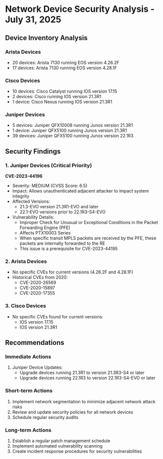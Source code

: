 # Network Device Security Analysis - July 31, 2025

## Device Inventory Analysis

### Arista Devices
- 20 devices: Arista 7130 running EOS version 4.26.2F
- 17 devices: Arista 7130 running EOS version 4.28.1F

### Cisco Devices
- 10 devices: Cisco Catalyst running IOS version 17.15
- 2 devices: Cisco running IOS version 21.3R1
- 1 device: Cisco Nexus running IOS version 21.3R1

### Juniper Devices
- 5 devices: Juniper QFX10008 running Junos version 21.3R1
- 1 device: Juniper QFX5100 running Junos version 21.3R1
- 39 devices: Juniper QFX5100 running Junos version 22.1R3

## Security Findings

### 1. Juniper Devices (Critical Priority)
**CVE-2023-44196**
- Severity: MEDIUM (CVSS Score: 6.5)
- Impact: Allows unauthenticated adjacent attacker to impact system integrity
- Affected Versions:
  - 21.3-EVO version 21.3R1-EVO and later
  - 22.1-EVO versions prior to 22.1R3-S4-EVO
- Vulnerability Details:
  - Improper Check for Unusual or Exceptional Conditions in the Packet Forwarding Engine (PFE)
  - Affects PTX10003 Series
  - When specific transit MPLS packets are received by the PFE, these packets are internally forwarded to the RE
  - This issue is a prerequisite for CVE-2023-44195

### 2. Arista Devices
- No specific CVEs for current versions (4.26.2F and 4.28.1F)
- Historical CVEs from 2020:
  - CVE-2020-26569
  - CVE-2020-15897
  - CVE-2020-17355

### 3. Cisco Devices
- No specific CVEs found for current versions:
  - IOS version 17.15
  - IOS version 21.3R1

## Recommendations

### Immediate Actions
1. Juniper Device Updates:
   - Upgrade devices running 21.3R1 to version 21.3R3-S4 or later
   - Upgrade devices running 22.1R3 to version 22.1R3-S4-EVO or later

### Short-term Actions
1. Implement network segmentation to minimize adjacent network attack risks
2. Review and update security policies for all network devices
3. Schedule regular security audits

### Long-term Actions
1. Establish a regular patch management schedule
2. Implement automated vulnerability scanning
3. Create incident response procedures for security vulnerabilities